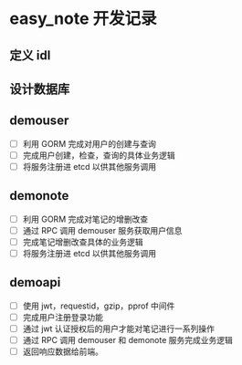 # easy_note 开发记录

## 定义 idl

## 设计数据库

## demouser

- [ ] 利用 GORM 完成对用户的创建与查询
- [ ] 完成用户创建，检查，查询的具体业务逻辑
- [ ] 将服务注册进 etcd 以供其他服务调用

## demonote

- [ ] 利用 GORM 完成对笔记的增删改查
- [ ] 通过 RPC 调用 demouser 服务获取用户信息
- [ ] 完成笔记增删改查具体的业务逻辑
- [ ] 将服务注册进 etcd 以供其他服务调用

## demoapi

- [ ] 使用 jwt，requestid，gzip，pprof 中间件
- [ ] 完成用户注册登录功能
- [ ] 通过 jwt 认证授权后的用户才能对笔记进行一系列操作
- [ ] 通过 RPC 调用 demouser 和 demonote 服务完成业务逻辑
- [ ] 返回响应数据给前端。
